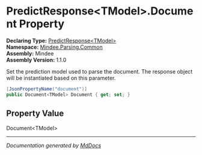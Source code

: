 ﻿<!--  
  <auto-generated>   
    The contents of this file were generated by a tool.  
    Changes to this file may be list if the file is regenerated  
  </auto-generated>   
-->

# PredictResponse\<TModel\>.Document Property

**Declaring Type:** [PredictResponse\<TModel\>](../index.md)  
**Namespace:** [Mindee.Parsing.Common](../../index.md)  
**Assembly:** Mindee  
**Assembly Version:** 1.1.0

Set the prediction model used to parse the document. The response object will be instantiated based on this parameter.

```csharp
[JsonPropertyName("document")]
public Document<TModel> Document { get; set; }
```

## Property Value

Document\<TModel\>

___

*Documentation generated by [MdDocs](https://github.com/ap0llo/mddocs)*
